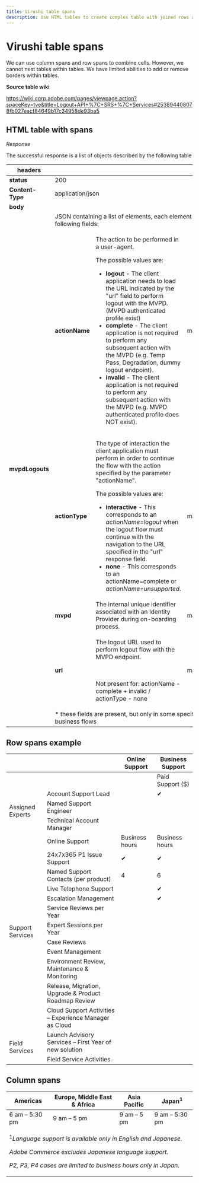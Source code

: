 ```yaml
---
title: Virushi table spans
description: Use HTML tables to create complex table with joined rows and columns
---
```

# Virushi table spans

We can use column spans and row spans to combine cells. However, we cannot nest tables within tables. We have limited abilities to add or remove borders within tables.

**Source table wiki**

<https://wiki.corp.adobe.com/pages/viewpage.action?spaceKey=tve&title=Logout+API+%7C+SRS+%7C+Services#253894408078fb027eacf84649b17c34958de93ba5>

## HTML table with spans

*Response*

The successful response is a list of objects described by the following table

<table>
<thead>
  <tr>
    <th>headers</th>
    <th></th>
    <th></th>
    <th></th>
    <th></th>
    <th></th>
  </tr>
</thead>
<tbody>
  <tr>
    <td><strong>status</strong></td>
    <td colspan="4">200</td>
    <td>mandatory</td>
  </tr>
  <tr>
    <td><strong>Content-Type</strong></td>
    <td colspan="4">application/json</td>
    <td>mandatory</td>
  </tr>
  <tr>
    <td colspan="6"><strong>body</strong></td>
  </tr>
  <tr>
    <td rowspan="6"><strong>mvpdLogouts</strong><br></td>
    <td colspan="4">JSON containing a list of elements, each element having the following fields:</td>
    <td rowspan="6">mandatory<br></td>
  </tr>
  <tr>
    <td><strong>actionName</strong></td>
    <td>
       <p>The action to be performed in a user-agent.</p>
       <p>The possible values are:</p>
       <ul>
        <li><strong>logout</strong> - The client application needs to load the URL indicated by the "url" field to perform logout with the MVPD. (MVPD authenticated profile exist)</li>
        <li><strong>complete</strong> - The client application is not required to perform any subsequent action with the MVPD (e.g. Temp Pass, Degradation, dummy logout endpoint).</li>
        <li><strong>invalid</strong> - The client application is not required to perform any subsequent action with the MVPD (e.g. MVPD authenticated profile does NOT exist).</li>
       </ul>
    </td>
    <td>mandatory</td>
  </tr>
  <tr>
    <td><strong>actionType</strong></td>
    <td>
       <p>The type of interaction the client application must perform in order to continue the flow with the action specified by the parameter "actionName".</p>
       <p>The possible values are:</p>
       <ul>
        <li><strong>interactive</strong> - This corresponds to an <i>actionName=logout</i> when the logout flow must continue with the navigation to the URL specified in the "url" response field.</li>
        <li><strong>none</strong> - This corresponds to an actionName=complete or <i>actionName=unsupported</i>.</li>
       </ul>
    </td>
    <td>mandatory</td>
  </tr>
  <tr>
    <td><strong>mvpd</strong></td>
    <td>The internal unique identifier associated with an Identity Provider during on-boarding process.</td>
    <td>mandatory</td>
  </tr>
  <tr>
    <td><strong>url</strong></td>
    <td>
      <p>The logout URL used to perform logout flow with the MVPD endpoint.</p><br>
      <p>Not present for: actionName - complete + invalid / actionType - none</p>
    </td>
    <td>mandatory&ast;</td>
  </tr>
  <tr>
    <td colspan="3">&ast; these fields are present, but only in some specific business flows</td>
  </tr>
</tbody>
</table>

## Row spans example

<table>
<thead>
  <tr>
    <th></th>
    <th></th>
    <th>Online Support</th>
    <th>Business Support</th>
  </tr>
</thead>
<tbody>
  <tr>
    <td></td>
    <td></td>
    <td></td>
    <td>Paid Support ($)</td>
  </tr>
  <tr>
    <td rowspan="3">Assigned Experts<br></td>
    <td>Account Support Lead</td>
    <td></td>
    <td>✔</td>
  </tr>
  <tr>
    <td>Named Support Engineer</td>
    <td></td>
    <td></td>
  </tr>
  <tr>
    <td>Technical Account Manager</td>
    <td></td>
    <td></td>
  </tr>
  <tr>
    <td rowspan="12">Support Services</td>
    <td>Online Support</td>
    <td>Business hours</td>
    <td>Business hours</td>
  </tr>
  <tr>
    <td>24x7x365 P1 Issue Support</td>
    <td>✔</td>
    <td>✔</td>
  </tr>
  <tr>
    <td>Named Support Contacts (per product)</td>
    <td>4</td>
    <td>6</td>
  </tr>
  <tr>
    <td>Live Telephone Support</td>
    <td></td>
    <td>✔</td>
  </tr>
  <tr>
    <td>Escalation Management</td>
    <td></td>
    <td>✔</td>
  </tr>
  <tr>
    <td>Service Reviews per Year</td>
    <td></td>
    <td></td>
  </tr>
  <tr>
    <td>Expert Sessions per Year</td>
    <td></td>
    <td></td>
  </tr>
  <tr>
    <td>Case Reviews</td>
    <td></td>
    <td></td>
  </tr>
  <tr>
    <td>Event Management</td>
    <td></td>
    <td></td>
  </tr>
  <tr>
    <td>Environment Review, Maintenance &amp; Monitoring</td>
    <td></td>
    <td></td>
  </tr>
  <tr>
    <td>Release, Migration, Upgrade &amp; Product Roadmap Review</td>
    <td></td>
    <td></td>
  </tr>
  <tr>
    <td>Cloud Support Activities – Experience Manager as Cloud</td>
    <td></td>
    <td></td>
  </tr>
  <tr>
    <td rowspan="2">Field Services</td>
    <td>Launch Advisory Services – First Year of new solution</td>
    <td></td>
    <td></td>
  </tr>
  <tr>
    <td>Field Service Activities</td>
    <td></td>
    <td></td>
  </tr>
</tbody>
</table>

## Column spans

<table>
<thead>
  <tr>
    <th>Americas</th>
    <th>Europe, Middle East & Africa</th>
    <th>Asia Pacific</th>
    <th>Japan<sup>1</sup></th>
  </tr>
</thead>
<tbody>
  <tr>
    <td>6 am – 5:30 pm</td>
    <td>9 am – 5 pm</td>
    <td>9 am – 5 pm</td>
    <td>9 am – 5:30 pm</td>
  </tr>
  <tr>
    <td colspan="4">
      <p><sup>1</sup><i>Language support is available only in English and Japanese.</i></p>
      <p><i>Adobe Commerce excludes Japanese language support.</i></p>
      <p><i>P2, P3, P4 cases are limited to business hours only in Japan.</i></p>
    </td>
  </tr>
</tbody>
</table>
